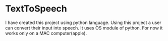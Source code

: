 # TextToSpeech
I have created this project using python language.
Using this project a user can convert their input into speech.
It uses OS module of python.
For now it works only on a MAC computer(apple).
